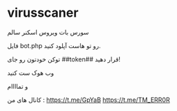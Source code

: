 # virusscaner
سورس بات ویروس اسکنر سالم

فایل bot.php رو تو هاست آپلود کنید.

توکن خودتون رو جای ##token## قرار دهید!

وب هوک ست کنید

و تماااام

کانال های من :
https://t.me/GpYaB
https://t.me/TM_ERR0R

